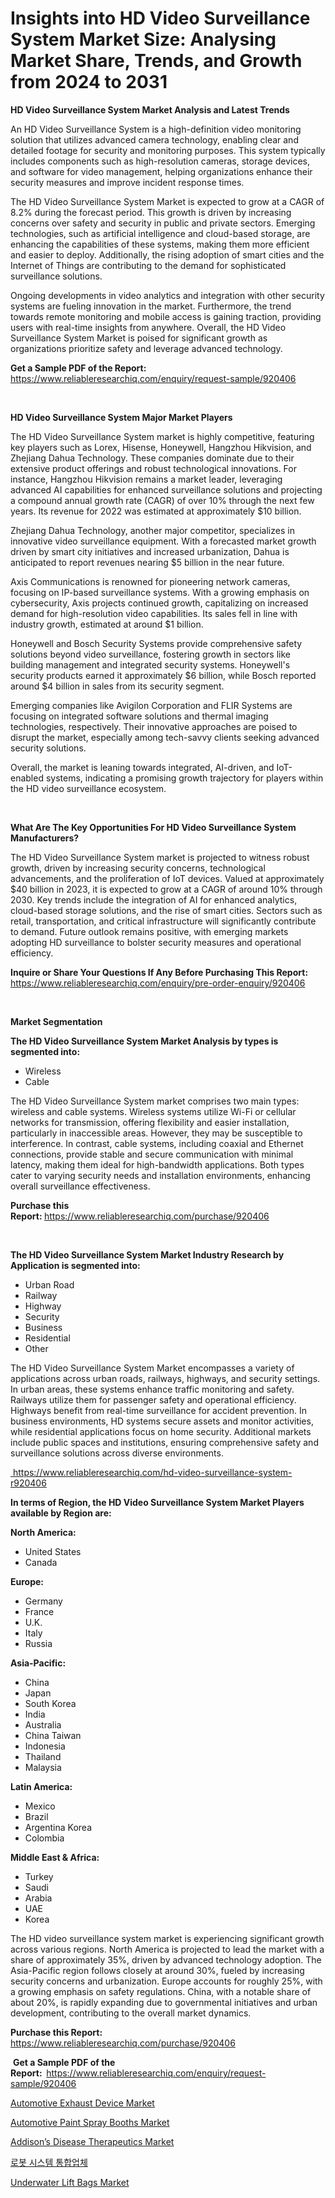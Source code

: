 <p><h1>Insights into HD Video Surveillance System Market Size: Analysing Market Share, Trends, and Growth from 2024 to 2031</h1></p><p><strong>HD Video Surveillance System Market Analysis and Latest Trends</strong></p>
<p><p>An HD Video Surveillance System is a high-definition video monitoring solution that utilizes advanced camera technology, enabling clear and detailed footage for security and monitoring purposes. This system typically includes components such as high-resolution cameras, storage devices, and software for video management, helping organizations enhance their security measures and improve incident response times.</p><p>The HD Video Surveillance System Market is expected to grow at a CAGR of 8.2% during the forecast period. This growth is driven by increasing concerns over safety and security in public and private sectors. Emerging technologies, such as artificial intelligence and cloud-based storage, are enhancing the capabilities of these systems, making them more efficient and easier to deploy. Additionally, the rising adoption of smart cities and the Internet of Things are contributing to the demand for sophisticated surveillance solutions.</p><p>Ongoing developments in video analytics and integration with other security systems are fueling innovation in the market. Furthermore, the trend towards remote monitoring and mobile access is gaining traction, providing users with real-time insights from anywhere. Overall, the HD Video Surveillance System Market is poised for significant growth as organizations prioritize safety and leverage advanced technology.</p></p>
<p><strong>Get a Sample PDF of the Report:&nbsp;</strong> <a href="https://www.reliableresearchiq.com/enquiry/request-sample/920406">https://www.reliableresearchiq.com/enquiry/request-sample/920406</a></p>
<p>&nbsp;</p>
<p><strong>HD Video Surveillance System Major Market Players</strong></p>
<p><p>The HD Video Surveillance System market is highly competitive, featuring key players such as Lorex, Hisense, Honeywell, Hangzhou Hikvision, and Zhejiang Dahua Technology. These companies dominate due to their extensive product offerings and robust technological innovations. For instance, Hangzhou Hikvision remains a market leader, leveraging advanced AI capabilities for enhanced surveillance solutions and projecting a compound annual growth rate (CAGR) of over 10% through the next few years. Its revenue for 2022 was estimated at approximately $10 billion.</p><p>Zhejiang Dahua Technology, another major competitor, specializes in innovative video surveillance equipment. With a forecasted market growth driven by smart city initiatives and increased urbanization, Dahua is anticipated to report revenues nearing $5 billion in the near future.</p><p>Axis Communications is renowned for pioneering network cameras, focusing on IP-based surveillance systems. With a growing emphasis on cybersecurity, Axis projects continued growth, capitalizing on increased demand for high-resolution video capabilities. Its sales fell in line with industry growth, estimated at around $1 billion.</p><p>Honeywell and Bosch Security Systems provide comprehensive safety solutions beyond video surveillance, fostering growth in sectors like building management and integrated security systems. Honeywell's security products earned it approximately $6 billion, while Bosch reported around $4 billion in sales from its security segment.</p><p>Emerging companies like Avigilon Corporation and FLIR Systems are focusing on integrated software solutions and thermal imaging technologies, respectively. Their innovative approaches are poised to disrupt the market, especially among tech-savvy clients seeking advanced security solutions.</p><p>Overall, the market is leaning towards integrated, AI-driven, and IoT-enabled systems, indicating a promising growth trajectory for players within the HD video surveillance ecosystem.</p></p>
<p>&nbsp;</p>
<p><strong>What Are The Key Opportunities For HD Video Surveillance System Manufacturers?</strong></p>
<p><p>The HD Video Surveillance System market is projected to witness robust growth, driven by increasing security concerns, technological advancements, and the proliferation of IoT devices. Valued at approximately $40 billion in 2023, it is expected to grow at a CAGR of around 10% through 2030. Key trends include the integration of AI for enhanced analytics, cloud-based storage solutions, and the rise of smart cities. Sectors such as retail, transportation, and critical infrastructure will significantly contribute to demand. Future outlook remains positive, with emerging markets adopting HD surveillance to bolster security measures and operational efficiency.</p></p>
<p><strong>Inquire or Share Your Questions If Any Before Purchasing This Report:</strong> <a href="https://www.reliableresearchiq.com/enquiry/pre-order-enquiry/920406">https://www.reliableresearchiq.com/enquiry/pre-order-enquiry/920406</a></p>
<p>&nbsp;</p>
<p><strong>Market Segmentation</strong></p>
<p><strong>The HD Video Surveillance System Market Analysis by types is segmented into:</strong></p>
<p><ul><li>Wireless</li><li>Cable</li></ul></p>
<p><p>The HD Video Surveillance System market comprises two main types: wireless and cable systems. Wireless systems utilize Wi-Fi or cellular networks for transmission, offering flexibility and easier installation, particularly in inaccessible areas. However, they may be susceptible to interference. In contrast, cable systems, including coaxial and Ethernet connections, provide stable and secure communication with minimal latency, making them ideal for high-bandwidth applications. Both types cater to varying security needs and installation environments, enhancing overall surveillance effectiveness.</p></p>
<p><strong>Purchase this Report:&nbsp;</strong><a href="https://www.reliableresearchiq.com/purchase/920406">https://www.reliableresearchiq.com/purchase/920406</a></p>
<p>&nbsp;</p>
<p><strong>The HD Video Surveillance System Market Industry Research by Application is segmented into:</strong></p>
<p><ul><li>Urban Road</li><li>Railway</li><li>Highway</li><li>Security</li><li>Business</li><li>Residential</li><li>Other</li></ul></p>
<p><p>The HD Video Surveillance System Market encompasses a variety of applications across urban roads, railways, highways, and security settings. In urban areas, these systems enhance traffic monitoring and safety. Railways utilize them for passenger safety and operational efficiency. Highways benefit from real-time surveillance for accident prevention. In business environments, HD systems secure assets and monitor activities, while residential applications focus on home security. Additional markets include public spaces and institutions, ensuring comprehensive safety and surveillance solutions across diverse environments.</p></p>
<p><a href="https://www.reliableresearchiq.com/hd-video-surveillance-system-r920406">&nbsp;https://www.reliableresearchiq.com/hd-video-surveillance-system-r920406</a></p>
<p><strong>In terms of Region, the HD Video Surveillance System Market Players available by Region are:</strong></p>
<p>
    <p> <strong> North America: </strong>
        <ul>
            <li>United States</li>
            <li>Canada</li>
        </ul>
        </p> 
    <p> <strong> Europe: </strong>
        <ul>
            <li>Germany</li>
            <li>France</li>
            <li>U.K.</li>
            <li>Italy</li>
            <li>Russia</li>
        </ul>
        </p> 
    <p> <strong> Asia-Pacific: </strong>
        <ul>
            <li>China</li>
            <li>Japan</li>
            <li>South Korea</li>
            <li>India</li>
            <li>Australia</li>
            <li>China Taiwan</li>
            <li>Indonesia</li>
            <li>Thailand</li>
            <li>Malaysia</li>
        </ul>
        </p> 
    <p> <strong> Latin America: </strong>
        <ul>
            <li>Mexico</li>
            <li>Brazil</li>
            <li>Argentina Korea</li>
            <li>Colombia</li>
        </ul>
        </p> 
    <p> <strong> Middle East & Africa: </strong>
        <ul>
            <li>Turkey</li>
            <li>Saudi</li>
            <li>Arabia</li>
            <li>UAE</li>
            <li>Korea</li>
        </ul>
    </p>
    </p>
<p><p>The HD video surveillance system market is experiencing significant growth across various regions. North America is projected to lead the market with a share of approximately 35%, driven by advanced technology adoption. The Asia-Pacific region follows closely at around 30%, fueled by increasing security concerns and urbanization. Europe accounts for roughly 25%, with a growing emphasis on safety regulations. China, with a notable share of about 20%, is rapidly expanding due to governmental initiatives and urban development, contributing to the overall market dynamics.</p></p>
<p><strong>Purchase this Report: </strong><a href="https://www.reliableresearchiq.com/purchase/920406">https://www.reliableresearchiq.com/purchase/920406</a></p>
<p>&nbsp;<strong>Get a Sample PDF of the Report:&nbsp;&nbsp;</strong><a href="https://www.reliableresearchiq.com/enquiry/request-sample/920406">https://www.reliableresearchiq.com/enquiry/request-sample/920406</a></p>
<p><strong></strong></p>
<p><p><a href="https://issuu.com/reportprime-2/docs/automotive-exhaust-device-market-si_99ba739ccec872">Automotive Exhaust Device Market</a></p><p><a href="https://medium.com/@kimzemlak/the-automotive-paint-spray-booths-market-is-anticipated-to-experience-significant-growth-with-a-15cdc1f02dee">Automotive Paint Spray Booths Market</a></p><p><a href="https://github.com/MelgarBasny/Market-Research-Report-List-1/blob/main/addisons-disease-therapeutics-market.md">Addison’s Disease Therapeutics Market</a></p><p><a href="https://medium.com/@alex_holland_/robotic-system-integrators-market-%EC%9D%98-%EA%B8%80%EB%A1%9C%EB%B2%8C-%EC%8B%9C%EC%9E%A5-%EA%B0%9C%EC%9A%94%EB%8A%94-%EC%A0%84-%EC%84%B8%EA%B3%84-%EB%B0%8F-%EC%A3%BC%EC%9A%94-%EC%8B%9C%EC%9E%A5%EC%9D%98-%EC%82%B0%EC%97%85%EC%97%90-%EC%98%81%ED%96%A5%EC%9D%84-%EB%AF%B8%EC%B9%98%EB%8A%94-%EC%A3%BC%EC%9A%94-%ED%8A%B8%EB%A0%8C%EB%93%9C%EC%97%90-%EB%8C%80%ED%95%9C-%EB%8F%85%ED%8A%B9%ED%95%9C-%EA%B4%80%EC%A0%90%EC%9D%84-%EC%A0%9C%EA%B3%B5%ED%95%A9%EB%8B%88%EB%8B%A4-36f98bf2b9e3">로봇 시스템 통합업체</a></p><p><a href="https://www.linkedin.com/pulse/exploring-underwater-lift-bags-market-dynamics-revenue-analysis-o0d3c?trackingId=IpsYCo5pSWOa0ozIgFrXYA%3D%3D">Underwater Lift Bags Market</a></p></p>